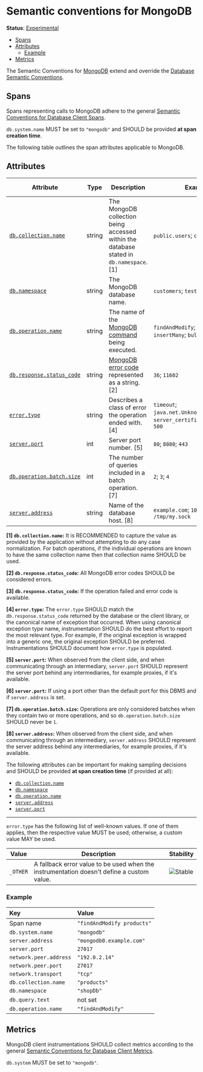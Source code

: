 <!--- Hugo front matter used to generate the website version of this page:
linkTitle: MongoDB
--->

# Semantic conventions for MongoDB

**Status**: [Experimental][DocumentStatus]

<!-- toc -->

- [Spans](#spans)
- [Attributes](#attributes)
  - [Example](#example)
- [Metrics](#metrics)

<!-- tocstop -->

The Semantic Conventions for [MongoDB](https://www.mongodb.com/) extend and override the [Database Semantic Conventions](README.md).

## Spans

Spans representing calls to MongoDB adhere to the general [Semantic Conventions for Database Client Spans](database-spans.md).

`db.system.name` MUST be set to `"mongodb"` and SHOULD be provided **at span creation time**.

The following table outlines the span attributes applicable to MongoDB.

## Attributes

<!-- semconv span.db.mongodb.client -->
<!-- NOTE: THIS TEXT IS AUTOGENERATED. DO NOT EDIT BY HAND. -->
<!-- see templates/registry/markdown/snippet.md.j2 -->
<!-- prettier-ignore-start -->
<!-- markdownlint-capture -->
<!-- markdownlint-disable -->

| Attribute  | Type | Description  | Examples  | [Requirement Level](https://opentelemetry.io/docs/specs/semconv/general/attribute-requirement-level/) | Stability |
|---|---|---|---|---|---|
| [`db.collection.name`](/docs/attributes-registry/db.md) | string | The MongoDB collection being accessed within the database stated in `db.namespace`. [1] | `public.users`; `customers` | `Required` | ![Release Candidate](https://img.shields.io/badge/-rc-mediumorchid) |
| [`db.namespace`](/docs/attributes-registry/db.md) | string | The MongoDB database name. | `customers`; `test.users` | `Conditionally Required` If available. | ![Release Candidate](https://img.shields.io/badge/-rc-mediumorchid) |
| [`db.operation.name`](/docs/attributes-registry/db.md) | string | The name of the [MongoDB command](https://www.mongodb.com/docs/manual/reference/command/) being executed. | `findAndModify`; `getMore`; `insertMany`; `bulkWrite` | `Conditionally Required` If readily available. | ![Release Candidate](https://img.shields.io/badge/-rc-mediumorchid) |
| [`db.response.status_code`](/docs/attributes-registry/db.md) | string | [MongoDB error code](https://www.mongodb.com/docs/manual/reference/error-codes/) represented as a string. [2] | `36`; `11602` | `Conditionally Required` [3] | ![Release Candidate](https://img.shields.io/badge/-rc-mediumorchid) |
| [`error.type`](/docs/attributes-registry/error.md) | string | Describes a class of error the operation ended with. [4] | `timeout`; `java.net.UnknownHostException`; `server_certificate_invalid`; `500` | `Conditionally Required` If and only if the operation failed. | ![Stable](https://img.shields.io/badge/-stable-lightgreen) |
| [`server.port`](/docs/attributes-registry/server.md) | int | Server port number. [5] | `80`; `8080`; `443` | `Conditionally Required` [6] | ![Stable](https://img.shields.io/badge/-stable-lightgreen) |
| [`db.operation.batch.size`](/docs/attributes-registry/db.md) | int | The number of queries included in a batch operation. [7] | `2`; `3`; `4` | `Recommended` | ![Release Candidate](https://img.shields.io/badge/-rc-mediumorchid) |
| [`server.address`](/docs/attributes-registry/server.md) | string | Name of the database host. [8] | `example.com`; `10.1.2.80`; `/tmp/my.sock` | `Recommended` | ![Stable](https://img.shields.io/badge/-stable-lightgreen) |

**[1] `db.collection.name`:** It is RECOMMENDED to capture the value as provided by the application without attempting to do any case normalization.
For batch operations, if the individual operations are known to have the same collection name then that collection name SHOULD be used.

**[2] `db.response.status_code`:** All MongoDB error codes SHOULD be considered errors.

**[3] `db.response.status_code`:** If the operation failed and error code is available.

**[4] `error.type`:** The `error.type` SHOULD match the `db.response.status_code` returned by the database or the client library, or the canonical name of exception that occurred.
When using canonical exception type name, instrumentation SHOULD do the best effort to report the most relevant type. For example, if the original exception is wrapped into a generic one, the original exception SHOULD be preferred.
Instrumentations SHOULD document how `error.type` is populated.

**[5] `server.port`:** When observed from the client side, and when communicating through an intermediary, `server.port` SHOULD represent the server port behind any intermediaries, for example proxies, if it's available.

**[6] `server.port`:** If using a port other than the default port for this DBMS and if `server.address` is set.

**[7] `db.operation.batch.size`:** Operations are only considered batches when they contain two or more operations, and so `db.operation.batch.size` SHOULD never be `1`.

**[8] `server.address`:** When observed from the client side, and when communicating through an intermediary, `server.address` SHOULD represent the server address behind any intermediaries, for example proxies, if it's available.

The following attributes can be important for making sampling decisions
and SHOULD be provided **at span creation time** (if provided at all):

* [`db.collection.name`](/docs/attributes-registry/db.md)
* [`db.namespace`](/docs/attributes-registry/db.md)
* [`db.operation.name`](/docs/attributes-registry/db.md)
* [`server.address`](/docs/attributes-registry/server.md)
* [`server.port`](/docs/attributes-registry/server.md)

---

`error.type` has the following list of well-known values. If one of them applies, then the respective value MUST be used; otherwise, a custom value MAY be used.

| Value  | Description | Stability |
|---|---|---|
| `_OTHER` | A fallback error value to be used when the instrumentation doesn't define a custom value. | ![Stable](https://img.shields.io/badge/-stable-lightgreen) |

<!-- markdownlint-restore -->
<!-- prettier-ignore-end -->
<!-- END AUTOGENERATED TEXT -->
<!-- endsemconv -->

### Example

| Key                     | Value |
|:------------------------| :----------------------------------------------------------- |
| Span name               | `"findAndModify products"` |
| `db.system.name`        | `"mongodb"` |
| `server.address`        | `"mongodb0.example.com"` |
| `server.port`           | `27017` |
| `network.peer.address`  | `"192.0.2.14"` |
| `network.peer.port`     | `27017` |
| `network.transport`     | `"tcp"` |
| `db.collection.name`    | `"products"` |
| `db.namespace`          | `"shopDb"` |
| `db.query.text`         | not set |
| `db.operation.name`     | `"findAndModify"` |

## Metrics

MongoDB client instrumentations SHOULD collect metrics according to the general
[Semantic Conventions for Database Client Metrics](database-metrics.md).

`db.system` MUST be set to `"mongodb"`.

[DocumentStatus]: https://opentelemetry.io/docs/specs/otel/document-status
